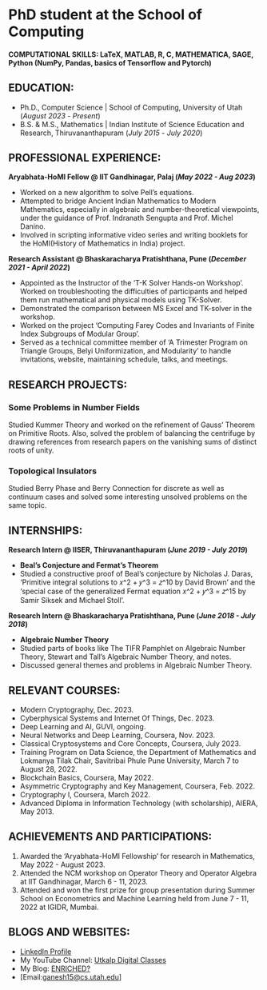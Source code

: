 # PhD student at the School of Computing

#### COMPUTATIONAL SKILLS: LaTeX, MATLAB, R, C, MATHEMATICA, SAGE, Python (NumPy, Pandas, basics of Tensorflow and Pytorch)

## EDUCATION:
- Ph.D., Computer Science | School of Computing, University of Utah (_August 2023_ - _Present_)								       				        		
- B.S. & M.S., Mathematics | Indian Institute of Science Education and Research, Thiruvananthapuram (_July 2015_ - _July 2020_)

## PROFESSIONAL EXPERIENCE:
**Aryabhata-HoMI Fellow @ IIT Gandhinagar, Palaj (_May 2022 - Aug 2023_)**
- Worked on a new algorithm to solve Pell’s equations.
- Attempted to bridge Ancient Indian Mathematics to Modern Mathematics, especially in algebraic and number-theoretical viewpoints, under the guidance of Prof. Indranath Sengupta and Prof. Michel Danino.
- Involved in scripting informative video series and writing booklets for the HoMI(History of Mathematics in India) project.

**Research Assistant @ Bhaskaracharya Pratishthana, Pune (_December 2021 - April 2022_)**
- Appointed as the Instructor of the ‘T-K Solver Hands-on Workshop’. Worked on troubleshooting the difficulties of participants and helped them run mathematical and physical models using TK-Solver.
- Demonstrated the comparison between MS Excel and TK-solver in the workshop.
- Worked on the project ‘Computing Farey Codes and Invariants of Finite Index Subgroups of Modular Group’.
- Served as a technical committee member of ‘A Trimester Program on Triangle Groups, Belyi Uniformization, and Modularity’ to handle invitations, website, maintaining schedule, talks, and meetings.

## RESEARCH PROJECTS:
### Some Problems in Number Fields
Studied Kummer Theory and worked on the refinement of Gauss’ Theorem on Primitive Roots. Also, solved
the problem of balancing the centrifuge by drawing references from research papers on the vanishing sums of
distinct roots of unity.

### Topological Insulators
Studied Berry Phase and Berry Connection for discrete as well as continuum cases and solved some interesting unsolved problems on the same topic.


## INTERNSHIPS:
**Research Intern @ IISER, Thiruvananthapuram (_June 2019 - July 2019_)**
- **Beal’s Conjecture and Fermat’s Theorem**
- Studied a constructive proof of Beal’s conjecture by Nicholas J. Daras, ‘Primitive integral solutions to 𝑥^2 + 𝑦^3 = 𝑧^10 by David Brown’ and the ‘special case of the generalized Fermat equation 𝑥^2 + 𝑦^3 = 𝑧^15 by Samir Siksek and Michael Stoll’.

**Research Intern @ Bhaskaracharya Pratishthana, Pune (_June 2018 - July 2018_)**
- **Algebraic Number Theory**
- Studied parts of books like The TIFR Pamphlet on Algebraic Number Theory, Stewart and Tall’s Algebraic Number Theory, and notes.
- Discussed general themes and problems in Algebraic Number Theory.


## RELEVANT COURSES:
- Modern Cryptography, Dec. 2023.
- Cyberphysical Systems and Internet Of Things, Dec. 2023.
- Deep Learning and AI, GUVI, ongoing.
- Neural Networks and Deep Learning, Coursera, Nov. 2023.
- Classical Cryptosystems and Core Concepts, Coursera, July 2023.
- Training Program on Data Science, the Department of Mathematics and Lokmanya Tilak Chair, Savitribai Phule Pune University, March 7 to August 28, 2022.
- Blockchain Basics, Coursera, May 2022.
- Asymmetric Cryptography and Key Management, Coursera, Feb. 2022.
- Cryptography I, Coursera, March 2022.
- Advanced Diploma in Information Technology (with scholarship), AIERA, May 2013.


## ACHIEVEMENTS AND PARTICIPATIONS:
1. Awarded the ‘Aryabhata-HoMI Fellowship’ for research in Mathematics, May 2022 - August 2023.
2. Attended the NCM workshop on Operator Theory and Operator Algebra at IIT Gandhinagar, March 6 - 11, 2023.
3. Attended and won the first prize for group presentation during Summer School on Econometrics and Machine
Learning held from June 7 - 11, 2022 at IGIDR, Mumbai.

## BLOGS AND WEBSITES:
- [LinkedIn Profile](https://www.linkedin.com/in/ganesh-dharmadhikari-799963119/)
- My YouTube Channel: [Utkalp Digital Classes](https://www.youtube.com/@UtkalpDigitalClasses)
- My Blog: [ENRICHED?](https://samvganesh.blogspot.com/)
- [Email:ganesh15@cs.utah.edu]
